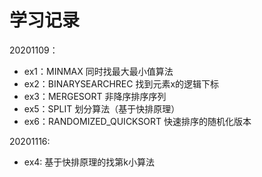 # 学习记录

20201109：

* ex1：MINMAX 同时找最大最小值算法
* ex2：BINARYSEARCHREC 找到元素x的逻辑下标
* ex3：MERGESORT 非降序排序序列
* ex5：SPLIT 划分算法（基于快排原理）
* ex6：RANDOMIZED_QUICKSORT 快速排序的随机化版本

20201116:

* ex4: 基于快排原理的找第k小算法